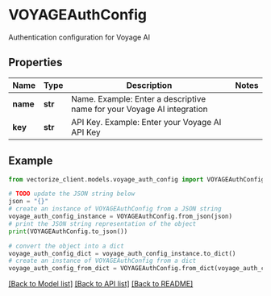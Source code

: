 # VOYAGEAuthConfig

Authentication configuration for Voyage AI

## Properties

Name | Type | Description | Notes
------------ | ------------- | ------------- | -------------
**name** | **str** | Name. Example: Enter a descriptive name for your Voyage AI integration | 
**key** | **str** | API Key. Example: Enter your Voyage AI API Key | 

## Example

```python
from vectorize_client.models.voyage_auth_config import VOYAGEAuthConfig

# TODO update the JSON string below
json = "{}"
# create an instance of VOYAGEAuthConfig from a JSON string
voyage_auth_config_instance = VOYAGEAuthConfig.from_json(json)
# print the JSON string representation of the object
print(VOYAGEAuthConfig.to_json())

# convert the object into a dict
voyage_auth_config_dict = voyage_auth_config_instance.to_dict()
# create an instance of VOYAGEAuthConfig from a dict
voyage_auth_config_from_dict = VOYAGEAuthConfig.from_dict(voyage_auth_config_dict)
```
[[Back to Model list]](../README.md#documentation-for-models) [[Back to API list]](../README.md#documentation-for-api-endpoints) [[Back to README]](../README.md)


